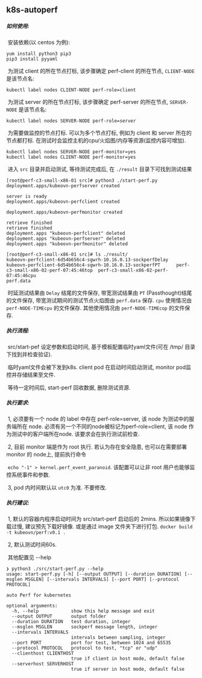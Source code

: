 ## k8s-autoperf

##### 如何使用:

​		安装依赖(以 centos 为例):

```shell
yum install python3 pip3
pip3 install pyyaml
```

​		为测试 client 的所在节点打标, 该步骤确定 perf-client 的所在节点, `CLIENT-NODE` 是该节点名:

```shell
kubectl label nodes CLIENT-NODE perf-role=client
```

​		为测试 server 的所在节点打标, 该步骤确定 perf-server 的所在节点, `SERVER-NODE` 是该节点名:

```shell
kubectl label nodes SERVER-NODE perf-role=server
```

​		为需要做监控的节点打标. 可以为多个节点打标, 例如为 client 和 server 所在的节点都打标. 在测试时会监控主机的cpu/火焰图/内存等资源(监控内容可增加).

```shell
kubectl label nodes SERVER-NODE perf-monitor=yes
kubectl label nodes CLIENT-NODE perf-monitor=yes
```

​		进入 `src` 目录并启动测试, 等待测试完成后, 在 `./result` 目录下可找到测试结果

```shell
[root@perf-c3-small-x86-01 src]# python3 ./start-perf.py
deployment.apps/kubeovn-perfserver created

server is ready
deployment.apps/kubeovn-perfclient created

deployment.apps/kubeovn-perfmonitor created

retrieve finished
retrieve finished
deployment.apps "kubeovn-perfclient" deleted
deployment.apps "kubeovn-perfserver" deleted
deployment.apps "kubeovn-perfmonitor" deleted

[root@perf-c3-small-x86-01 src]# ls ./result/
kubeovn-perfclient-6d54b656c4-sgwrh-10.16.0.13-sockperfDelay      kubeovn-perfclient-6d54b656c4-sgwrh-10.16.0.13-sockperfPT      perf-c3-small-x86-02-perf-07:45:46top  perf-c3-small-x86-02-perf-07:45:46cpu
perf.data
```

​		时延测试结果由 `Delay` 结尾的文件保存, 带宽测试结果由 `PT` (Passthought)结尾的文件保存, 带宽测试期间的测试节点火焰图由 `perf.data` 保存. `cpu` 使用情况由 `perf-NODE-TIMEcpu` 的文件保存. 其他使用情况由 `perf-NODE-TIMEcop` 的文件保存.



##### 执行流程:

​		src/start-pef 设定参数和启动时间, 基于模板配置临时yaml文件(可在 /tmp/ 目录下找到并检查验证). 

​		临时yaml文件会被下发到k8s. client pod 在启动时间启动测试, monitor pod监控并存储结果至文件.

​		等待一定时间后, start-perf 回收数据, 删除测试资源. 



##### 执行要求:

​		1, 必须要有一个 node 的 label 中存在 perf-role=server, 该 node 为测试中的服务端所在 node. 必须有另一个不同的node被标记为perf-role=client, 该 node 作为测试中的客户端所在node. 该要求会在执行测试前检查.

​		2, 目前 monitor 端是作为 root 执行. 若认为存在安全隐患, 也可以在需要部署 monitor 的 node上, 提前执行命令 

​			`echo "-1" > kernel.perf_event_paranoid`. 该配置可以让非 root 用户也能够监控系统事件和参数.

​		3, pod 内时间默认以 `utc0` 为准. 不要修改.



##### 执行建议:

​		1, 默认的容器内程序启动时间为 src/start-perf 启动后的 2mins. 所以如果镜像下载过慢, 建议预先下载好镜像. 或是通过 image 文件夹下进行打包. `docker build -t kubeovn/perf:v0.1 .`	

​		2, 默认测试时间60s. 

​		其他配置见 --help

```shell
❯ python3 ./src/start-perf.py --help
usage: start-perf.py [-h] [--output OUTPUT] [--duration DURATION] [--msglen MSGLEN] [--intervals INTERVALS] [--port PORT] [--protocol PROTOCOL]

auto Perf for kubernetes

optional arguments:
  -h, --help            show this help message and exit
  --output OUTPUT       output folder
  --duration DURATION   test duration, integer
  --msglen MSGLEN       sockperf message length, integer
  --intervals INTERVALS
                        intervals between sampling, integer
  --port PORT           port for test, between 1024 and 65535
  --protocol PROTOCOL   protocol to test, "tcp" or "udp"
  --clienthost CLIENTHOST
                        true if client in host mode, default false
  --serverhost SERVERHOST
                        true if server in host mode, default false
```


